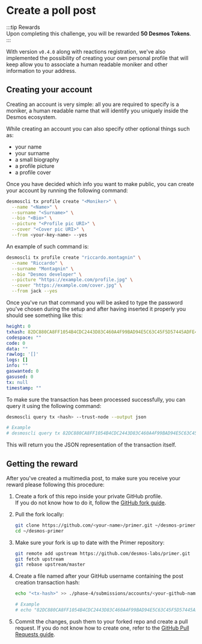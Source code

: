 # Create a poll post
:::tip Rewards  
Upon completing this challenge, you will be rewarded **50 Desmos Tokens**.  
:::

With version `v0.4.0` along with reactions registration, we've also implemented the possibility of creating your own personal profile that will keep allow you to associate a human readable moniker and other information to your address.  

## Creating your account
Creating an account is very simple: all you are required to specify is a moniker, a human readable name that will identify you uniquely inside the Desmos ecosystem. 

While creating an account you can also specify other optional things such as: 

- your name
- your surname
- a small biography
- a profile picture
- a profile cover

Once you have decided which info you want to make public, you can create your account by running the following command:

```bash
desmoscli tx profile create "<Moniker>" \
  --name "<Name>" \
  --surname "<Surname>" \
  --bio "<Bio>" \
  --picture "<Profile pic URI>" \
  --cover "<Cover pic URI>" \
  --from <your-key-name> --yes 
``` 

An example of such command is: 

```bash
desmoscli tx profile create "riccardo.montagnin" \
  --name "Riccardo" \
  --surname "Montagnin" \
  --bio "Desmos developer" \
  --picture "https://example.com/profile.jpg" \
  --cover "https://example.com/cover.jpg" \
  --from jack --yes
```

Once you've run that command you will be asked to type the password you've chosen during the setup and after having inserted it properly you should see something like this: 

```yml
height: 0
txhash: 82DC880CA8FF1054B4CDC2443D83C460A4F99BAD94E5C63C45F5D57445ADFE49
codespace: ""
code: 0
data: ""
rawlog: '[]'
logs: []
info: ""
gaswanted: 0
gasused: 0
tx: null
timestamp: ""
```

To make sure the transaction has been processed successfully, you can query it using the following command: 

```bash
desmoscli query tx <hash> --trust-node --output json

# Example
# desmoscli query tx 82DC880CA8FF1054B4CDC2443D83C460A4F99BAD94E5C63C45F5D57445ADFE49 --trust-node --output json
``` 

This will return you the JSON representation of the transaction itself.

## Getting the reward 
After you've created a multimedia post, to make sure you receive your reward please following this procedure: 

1. Create a fork of this repo inside your private GitHub profile.  
   If you do not know how to do it, follow the [GitHub fork guide](https://help.github.com/en/github/getting-started-with-github/fork-a-repo).

2. Pull the fork locally:  
   ```bash
   git clone https://github.com/<your-name>/primer.git ~/desmos-primer
   cd ~/desmos-primer
   ```
   
3. Make sure your fork is up to date with the Primer repository:  
   ```bash
   git remote add upstream https://github.com/desmos-labs/primer.git
   git fetch upstream
   git rebase upstream/master
   ```

4. Create a file named after your GitHub username containing the post creation transaction hash:  
   ```bash
   echo "<tx-hash>" >> ./phase-4/submissions/accounts/<your-github-name>
   
   # Example
   # echo "82DC880CA8FF1054B4CDC2443D83C460A4F99BAD94E5C63C45F5D57445ADFE49" >> ./phase-4/submissions/accounts/RiccardoM
   ```

5. Commit the changes, push them to your forked repo and create a pull request. If you do not know how to create one, refer to the [GitHub Pull Requests guide](https://help.github.com/en/github/collaborating-with-issues-and-pull-requests/creating-a-pull-request).
